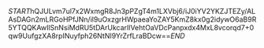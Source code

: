 $START$hQJULvm7ul7x2WxmgR8Jn3pPZgT4m1LXVbj6/iJ0iYV2YKZJTEZy/ALAsDAGn2mLRGoHPfJNn/il9uOxzgrHWpaeaYoZAY5KmZ8kx0g2idywO6aB9R5YTQQKAwIlSnNsiMdRU5tDArUkcarIlVehtOaVDcPanpxdx4MxL8vcorqd7+0qw9UufgzXA8rpINuyfph26NtNI9YrZrfLraBDcw==$END$